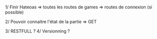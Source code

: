 1/ Finir Hateoas 
=> toutes les routes de games 
=> routes de connexion (si possible)

2/ Pouvoir connaitre l'état de la partie 
=> GET 

3/ RESTFULL ? 
4/ Versionning ?
